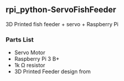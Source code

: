 ## rpi_python-ServoFishFeeder
3D Printed fish feeder  + servo + Raspberry Pi

### Parts List

 - Servo Motor
 - Raspberry Pi 3 B+
 - 1k &ohm; resistor
 - 3D Printed Feeder design from 

<!--stackedit_data:
eyJoaXN0b3J5IjpbLTE1MzYxOTM5NTUsMTI0MDUzMzIyNF19
-->